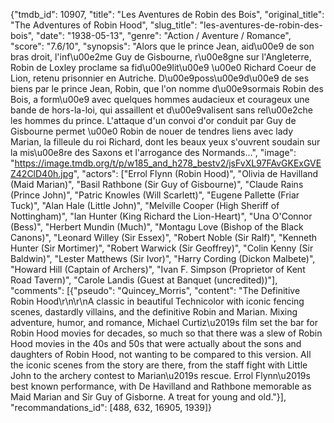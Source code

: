 {"tmdb_id": 10907, "title": "Les Aventures de Robin des Bois", "original_title": "The Adventures of Robin Hood", "slug_title": "les-aventures-de-robin-des-bois", "date": "1938-05-13", "genre": "Action / Aventure / Romance", "score": "7.6/10", "synopsis": "Alors que le prince Jean, aid\u00e9 de son bras droit, l'inf\u00e2me Guy de Gisbourne, r\u00e8gne sur l'Angleterre, Robin de Loxley proclame sa fid\u00e9lit\u00e9 \u00e0 Richard Coeur de Lion, retenu prisonnier en Autriche. D\u00e9poss\u00e9d\u00e9 de ses biens par le prince Jean, Robin, que l'on nomme d\u00e9sormais Robin des Bois, a form\u00e9 avec quelques hommes audacieux et courageux une bande de hors-la-loi, qui assaillent et d\u00e9valisent sans rel\u00e2che les hommes du prince. L'attaque d'un convoi d'or conduit par Guy de Gisbourne permet \u00e0 Robin de nouer de tendres liens avec lady Marian, la filleule du roi Richard, dont les beaux yeux s'ouvrent soudain sur la mis\u00e8re des Saxons et l'arrogance des Normands...", "image": "https://image.tmdb.org/t/p/w185_and_h278_bestv2/jsFvXL97FAvGKExGVEZ42ClD40h.jpg", "actors": ["Errol Flynn (Robin Hood)", "Olivia de Havilland (Maid Marian)", "Basil Rathbone (Sir Guy of Gisbourne)", "Claude Rains (Prince John)", "Patric Knowles (Will Scarlett)", "Eugene Pallette (Friar Tuck)", "Alan Hale (Little John)", "Melville Cooper (High Sheriff of Nottingham)", "Ian Hunter (King Richard the Lion-Heart)", "Una O'Connor (Bess)", "Herbert Mundin (Much)", "Montagu Love (Bishop of the Black Canons)", "Leonard Willey (Sir Essex)", "Robert Noble (Sir Ralf)", "Kenneth Hunter (Sir Mortimer)", "Robert Warwick (Sir Geoffrey)", "Colin Kenny (Sir Baldwin)", "Lester Matthews (Sir Ivor)", "Harry Cording (Dickon Malbete)", "Howard Hill (Captain of Archers)", "Ivan F. Simpson (Proprietor of Kent Road Tavern)", "Carole Landis (Guest at Banquet (uncredited))"], "comments": [{"pseudo": "Quincey_Morris", "content": "The Definitive Robin Hood\r\n\r\nA classic in beautiful Technicolor with iconic fencing scenes, dastardly villains, and the definitive Robin and Marian. Mixing adventure, humor, and romance, Michael Curtiz\u2019s film set the bar for Robin Hood movies for decades, so much so that there was a slew of Robin Hood movies in the 40s and 50s that were actually about the sons and daughters of Robin Hood, not wanting to be compared to this version. All the iconic scenes from the story are there, from the staff fight with Little John to the archery contest to Marian\u2019s rescue. Errol Flynn\u2019s best known performance, with De Havilland and Rathbone memorable as Maid Marian and Sir Guy of Gisborne. A treat for young and old."}], "recommandations_id": [488, 632, 16905, 1939]}